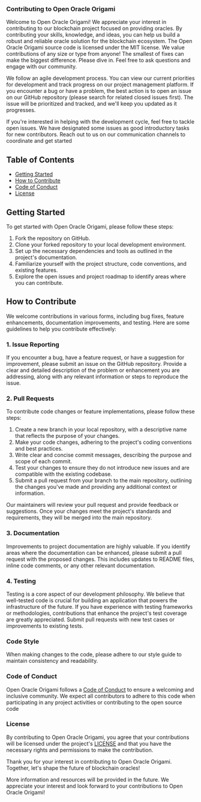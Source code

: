 ### Contributing to Open Oracle Origami 

Welcome to Open Oracle Origami! We appreciate your interest in contributing to our blockchain project focused on providing oracles. By contributing your skills, knowledge, and ideas, you can help us build a robust and reliable oracle solution for the blockchain ecosystem. The Open Oracle Origami source code is licensed under the MIT license. We value contributions of any size or type from anyone! The smallest of fixes can make the biggest difference. Please dive in. Feel free to ask questions and engage with our community.

We follow an agile development process. You can view our current priorities for development and track progress on our project management platform. If you encounter a bug or have a problem, the best action is to open an issue on our GitHub repository (please search for related closed issues first). The issue will be prioritized and tracked, and we'll keep you updated as it progresses.

If you're interested in helping with the development cycle, feel free to tackle open issues. We have designated some issues as good introductory tasks for new contributors. Reach out to us on our communication channels to coordinate and get started

## Table of Contents 

- [Getting Started](#getting-started)
- [How to Contribute](#how-to-contribute)
- [Code of Conduct](#code-of-conduct)
- [License](#license)

## Getting Started

To get started with Open Oracle Origami, please follow these steps:

1. Fork the repository on GitHub.
2. Clone your forked repository to your local development environment.
3. Set up the necessary dependencies and tools as outlined in the project's documentation.
4. Familiarize yourself with the project structure, code conventions, and existing features.
5. Explore the open issues and project roadmap to identify areas where you can contribute.

## How to Contribute

We welcome contributions in various forms, including bug fixes, feature enhancements, documentation improvements, and testing. Here are some guidelines to help you contribute effectively:

### 1. Issue Reporting

If you encounter a bug, have a feature request, or have a suggestion for improvement, please submit an issue on the GitHub repository. Provide a clear and detailed description of the problem or enhancement you are addressing, along with any relevant information or steps to reproduce the issue.

### 2. Pull Requests

To contribute code changes or feature implementations, please follow these steps:

1. Create a new branch in your local repository, with a descriptive name that reflects the purpose of your changes.
2. Make your code changes, adhering to the project's coding conventions and best practices.
3. Write clear and concise commit messages, describing the purpose and scope of each commit.
4. Test your changes to ensure they do not introduce new issues and are compatible with the existing codebase.
5. Submit a pull request from your branch to the main repository, outlining the changes you've made and providing any additional context or information.

Our maintainers will review your pull request and provide feedback or suggestions. Once your changes meet the project's standards and requirements, they will be merged into the main repository.

### 3. Documentation

Improvements to project documentation are highly valuable. If you identify areas where the documentation can be enhanced, please submit a pull request with the proposed changes. This includes updates to README files, inline code comments, or any other relevant documentation.

### 4. Testing

Testing is a core aspect of our development philosophy. We believe that well-tested code is crucial for building an application that powers the infrastructure of the future. If you have experience with testing frameworks or methodologies, contributions that enhance the project's test coverage are greatly appreciated. Submit pull requests with new test cases or improvements to existing tests.

### Code Style
When making changes to the code, please adhere to our style guide to maintain consistency and readability.

### Code of Conduct

Open Oracle Origami follows a [Code of Conduct](CODE_OF_CONDUCT.md) to ensure a welcoming and inclusive community. We expect all contributors to adhere to this code when participating in any project activities or contributing to the open source code 

### License

By contributing to Open Oracle Origami, you agree that your contributions will be licensed under the project's [LICENSE](LICENSE) and that you have the necessary rights and permissions to make the contribution.

Thank you for your interest in contributing to Open Oracle Origami. Together, let's shape the future of blockchain oracles!

More information and resources will be provided in the future. We appreciate your interest and look forward to your contributions to Open Oracle Origami!
